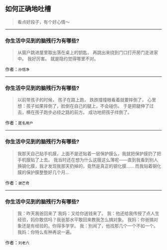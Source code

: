 ## 如何正确地吐槽

> 看点好段子，有个好心情～


 
---

### 你生活中见到的脑残行为有哪些?

> 从窗户跳进屋里取出落在桌上的钥匙，
> 再跳出来绕到门口打开房门走进家中。
> 我好厉害。
> 就是隐约觉得哪里不对。


作者：`孙悟净`

---

### 你生活中见到的脑残行为有哪些?

> 以前带孩子的时候，
> 孩子在路上跑，
> 跌跌撞撞眼看着就要摔倒了，
> 心里想：孩子如果摔倒了，脸倒在自己的腿上，不会碰伤。
> 于是把腿伸了过去，横在孩子跑步必经之路的前方。
> 成功地把孩子绊倒了。


作者：`匿名用户`

---

### 你生活中见到的脑残行为有哪些?

> 我那天自己贴手机膜，上面不是还贴着一层保护膜么，我就把保护膜扔了把手机膜贴了上去。
> 我当时还在想为什么这膜这么薄呢——直到我看到别人换钢化膜，我才发现我那天扔掉的，竟然是真正的钢化膜……
> 而我贴着钢化膜的保护膜整整好几个月…


作者：`谢芒奇`

---

### 你生活中见到的脑残行为有哪些?

> 我：昨天我爸回来了
> 我妈：又给你送钱来了。
> 我：他还给我传授了点人生经验，妈你敢信吗？我爸那水平敢回来教我怎么搞对象。
> 我妈：你爸搞对象还是有经验的。你得多学学。
> 我：别闹了，他找那几个一个不如一个。
> 我妈：你特么有种再说一遍。


作者：`刘老六`